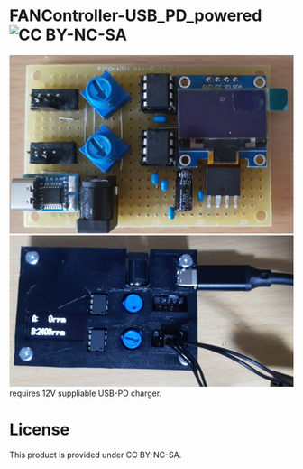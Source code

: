 # FANController-USB_PD_powered ![CC BY-NC-SA](https://licensebuttons.net/l/by-nc-sa/3.0/nl/88x31.png)
![front_image](circuit/front.jpg)
![running_image](3d_obj/running.jpg)
requires 12V suppliable USB-PD charger.
# License
This product is provided under CC BY-NC-SA.